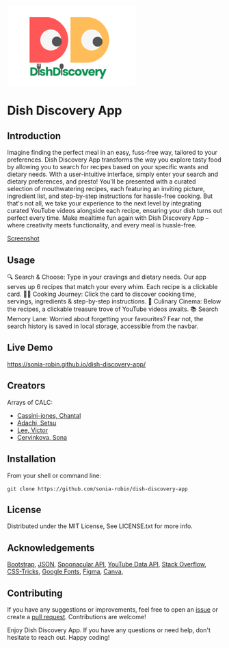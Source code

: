 
  <img src="assets/css/images/dish-discovery-logo-no-bk-400.png" width="300"/> 

# Dish Discovery App

## Introduction
Imagine finding the perfect meal in an easy, fuss-free way, tailored to your preferences. Dish Discovery App transforms the way you explore tasty food by allowing you to search for recipes based on your specific wants and dietary needs. With a user-intuitive interface, simply enter your search and dietary preferences, and presto! You'll be presented with a curated selection of mouthwatering recipes, each featuring an inviting picture, ingredient list, and step-by-step instructions for hassle-free cooking. But that's not all, we take your experience to the next level by integrating curated YouTube videos alongside each recipe, ensuring your dish turns out perfect every time. Make mealtime fun again with Dish Discovery App – where creativity meets functionality, and every meal is hussle-free.

[Screenshot](https://github.com/sonia-robin/dish-discovery-app/assets/dish-discovery-screenshot)

## Usage 
🔍 Search & Choose: 
Type in your cravings and dietary needs. 
Our app serves up 6 recipes that match your every whim. 
Each recipe is a clickable card.
👩‍🍳 Cooking Journey: 
Click the card to discover cooking time, servings, ingredients & step-by-step instructions.
🎥 Culinary Cinema: 
 Below the recipes, a clickable treasure trove of YouTube videos awaits. 
📚 Search Memory Lane: 
Worried about forgetting your favourites? Fear not, the search history is saved in local storage, accessible from the navbar.

## Live Demo
https://sonia-robin.github.io/dish-discovery-app/

## Creators
Arrays of CALC:
- [Cassini-jones, Chantal](https://github.com/chantalcassinijones)
- [Adachi, Setsu](https://github.com/Setsu-Adachi)
- [Lee, Victor](https://github.com/vlee109)
- [Cervinkova, Sona](https://github.com/sonia-robin)

## Installation
From your shell or command line:
```console
git clone https://github.com/sonia-robin/dish-discovery-app
```
## License
Distributed under the MIT License, See LICENSE.txt for more info.

## Acknowledgements
[Bootstrap](https://getbootstrap.com),
[JSON](https://www.json.org/json-en.html),
[Spoonacular API](https://spoonacular.com/food-api),
[YouTube Data API](https://www.googleapis.com/youtube/v3/search?part=snippet&q=),
[Stack Overflow](https://stackoverflow.com),
[CSS-Tricks](https://css-tricks.com/),
[Google Fonts](https://fonts.google.com),
[Figma](https://www.figma.com),
[Canva](https://www.canva.com),


## Contributing
If you have any suggestions or improvements, feel free to open an [issue](https://github.com/sonia-robin/dish-discovery-app/issues) or create a [pull request](https://github.com/sonia-robin/dish-discovery-app/pulls). Contributions are welcome!

Enjoy Dish Discovery App. If you have any questions or need help, don't hesitate to reach out. Happy coding!

